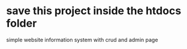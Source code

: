 # save this project inside the htdocs folder

simple website information system with crud and admin page

